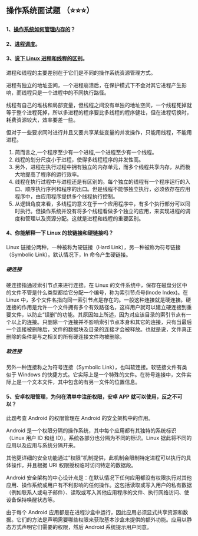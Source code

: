 ## 操作系统面试题 （⭐⭐⭐）

#### 1、[操作系统如何管理内存的](https://blog.csdn.net/hguisu/article/details/5713164)？

#### 2、[进程调度](https://www.cnblogs.com/wawlian/archive/2012/02/17/2356398.html)。

#### 3、[说下 Linux 进程和线程的区别](https://my.oschina.net/cnyinlinux/blog/422207)。

进程和线程的主要差别在于它们是不同的操作系统资源管理方式。

进程有独立的地址空间，一个进程崩溃后，在保护模式下不会对其它进程产生影响，而线程只是一个进程中的不同执行路径。

线程有自己的堆栈和局部变量，但线程之间没有单独的地址空间，一个线程死掉就等于整个进程死掉，所以多进程的程序要比多线程的程序健壮，但在进程切换时，耗费资源较大，效率要差一些。

但对于一些要求同时进行并且又要共享某些变量的并发操作，只能用线程，不能用进程。

1. 简而言之,一个程序至少有一个进程,一个进程至少有一个线程。
2. 线程的划分尺度小于进程，使得多线程程序的并发性高。
3. 另外，进程在执行过程中拥有独立的内存单元，而多个线程共享内存，从而极大地提高了程序的运行效率。
4. 线程在执行过程中与进程还是有区别的。每个独立的线程有一个程序运行的入口、顺序执行序列和程序的出口。但是线程不能够独立执行，必须依存在应用程序中，由应用程序提供多个线程执行控制。
5. 从逻辑角度来看，多线程的意义在于一个应用程序中，有多个执行部分可以同时执行。但操作系统并没有将多个线程看做多个独立的应用，来实现进程的调度和管理以及资源分配。这就是进程和线程的重要区别。

#### 4、你能解释一下 Linux 的软链接和硬链接吗？

Linux 链接分两种，一种被称为硬链接（Hard Link），另一种被称为符号链接（Symbolic Link）。默认情况下，ln 命令产生硬链接。

##### 硬连接

硬连接指通过索引节点来进行连接。在 Linux 的文件系统中，保存在磁盘分区中的文件不管是什么类型都给它分配一个编号，称为索引节点号(Inode Index)。在 Linux 中，多个文件名指向同一索引节点是存在的。一般这种连接就是硬连接。硬连接的作用是允许一个文件拥有多个有效路径名，这样用户就可以建立硬连接到重要文件，以防止“误删”的功能。其原因如上所述，因为对应该目录的索引节点有一个以上的连接。只删除一个连接并不影响索引节点本身和其它的连接，只有当最后一个连接被删除后，文件的数据块及目录的连接才会被释放。也就是说，文件真正删除的条件是与之相关的所有硬连接文件均被删除。

##### 软连接

另外一种连接称之为符号连接（Symbolic Link），也叫软连接。软链接文件有类似于 Windows 的快捷方式。它实际上是一个特殊的文件。在符号连接中，文件实际上是一个文本文件，其中包含的有另一文件的位置信息。

#### 5、安卓权限管理，为何在清单中注册权限，安卓 APP 就可以使用，反之不可以？

此题考查 Android 的权限管理在 Android 的安全架构中的作用。

Android 是一个权限分隔的操作系统，其中每个应用都有其独特的系统标识（Linux 用户 ID 和组 ID）。系统各部分也分隔为不同的标识。Linux 据此将不同的应用以及应用与系统分隔开来。

其他更详细的安全功能通过“权限”机制提供，此机制会限制特定进程可以执行的具体操作，并且根据 URI 权限授权临时访问特定的数据段。

Android 安全架构的中心设计点是：在默认情况下任何应用都没有权限执行对其他应用、操作系统或用户有不利影响的任何操作。这包括读取或写入用户的私有数据（例如联系人或电子邮件）、读取或写入其他应用程序的文件、执行网络访问、使设备保持唤醒状态等。

由于每个 Android 应用都是在进程沙盒中运行，因此应用必须显式共享资源和数据。它们的方法是声明需要哪些权限来获取基本沙盒未提供的额外功能。应用以静态方式声明它们需要的权限，然后 Android 系统提示用户同意。
